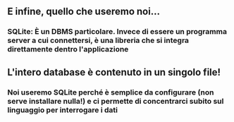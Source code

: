 ## E infine, quello che useremo noi...

<VSpace space="4"/>

<v-click>

### <Alert strong>SQLite</Alert>: È un DBMS particolare. Invece di essere un programma server a cui connettersi, è una libreria che si integra direttamente dentro l'applicazione

<VSpace space="4"/>

## <Alert strong>L'intero database è contenuto in un singolo file!</Alert>
</v-click>

<NoteBlock v-click class="mt-6">

### Noi useremo SQLite perché è semplice da configurare (non serve installare nulla!) e ci permette di concentrarci subito sul linguaggio per interrogare i dati
</NoteBlock>
